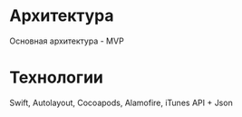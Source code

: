 # Архитектура
Основная архитектура - MVP

# Технологии
Swift, Autolayout, Cocoapods, Alamofire, iTunes API + Json

